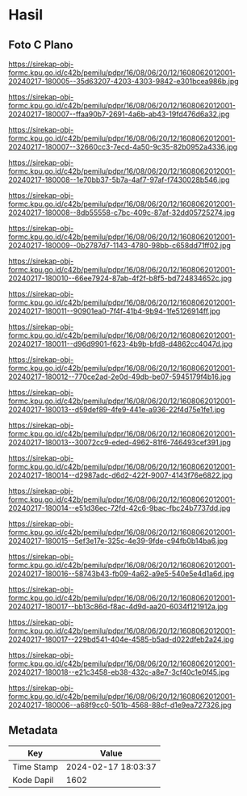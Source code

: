 # Hasil

## Foto C Plano

https://sirekap-obj-formc.kpu.go.id/c42b/pemilu/pdpr/16/08/06/20/12/1608062012001-20240217-180005--35d63207-4203-4303-9842-e301bcea986b.jpg

https://sirekap-obj-formc.kpu.go.id/c42b/pemilu/pdpr/16/08/06/20/12/1608062012001-20240217-180007--ffaa90b7-2691-4a6b-ab43-19fd476d6a32.jpg

https://sirekap-obj-formc.kpu.go.id/c42b/pemilu/pdpr/16/08/06/20/12/1608062012001-20240217-180007--32660cc3-7ecd-4a50-9c35-82b0952a4336.jpg

https://sirekap-obj-formc.kpu.go.id/c42b/pemilu/pdpr/16/08/06/20/12/1608062012001-20240217-180008--1e70bb37-5b7a-4af7-97af-f7430028b546.jpg

https://sirekap-obj-formc.kpu.go.id/c42b/pemilu/pdpr/16/08/06/20/12/1608062012001-20240217-180008--8db55558-c7bc-409c-87af-32dd05725274.jpg

https://sirekap-obj-formc.kpu.go.id/c42b/pemilu/pdpr/16/08/06/20/12/1608062012001-20240217-180009--0b2787d7-1143-4780-98bb-c658dd71ff02.jpg

https://sirekap-obj-formc.kpu.go.id/c42b/pemilu/pdpr/16/08/06/20/12/1608062012001-20240217-180010--66ee7924-87ab-4f2f-b8f5-bd724834652c.jpg

https://sirekap-obj-formc.kpu.go.id/c42b/pemilu/pdpr/16/08/06/20/12/1608062012001-20240217-180011--90901ea0-7f4f-41b4-9b94-1fe5126914ff.jpg

https://sirekap-obj-formc.kpu.go.id/c42b/pemilu/pdpr/16/08/06/20/12/1608062012001-20240217-180011--d96d9901-f623-4b9b-bfd8-d4862cc4047d.jpg

https://sirekap-obj-formc.kpu.go.id/c42b/pemilu/pdpr/16/08/06/20/12/1608062012001-20240217-180012--770ce2ad-2e0d-49db-be07-5945179f4b16.jpg

https://sirekap-obj-formc.kpu.go.id/c42b/pemilu/pdpr/16/08/06/20/12/1608062012001-20240217-180013--d59def89-4fe9-441e-a936-22f4d75e1fe1.jpg

https://sirekap-obj-formc.kpu.go.id/c42b/pemilu/pdpr/16/08/06/20/12/1608062012001-20240217-180013--30072cc9-eded-4962-81f6-746493cef391.jpg

https://sirekap-obj-formc.kpu.go.id/c42b/pemilu/pdpr/16/08/06/20/12/1608062012001-20240217-180014--d2987adc-d6d2-422f-9007-4143f76e6822.jpg

https://sirekap-obj-formc.kpu.go.id/c42b/pemilu/pdpr/16/08/06/20/12/1608062012001-20240217-180014--e51d36ec-72fd-42c6-9bac-fbc24b7737dd.jpg

https://sirekap-obj-formc.kpu.go.id/c42b/pemilu/pdpr/16/08/06/20/12/1608062012001-20240217-180015--5ef3e17e-325c-4e39-9fde-c94fb0b14ba6.jpg

https://sirekap-obj-formc.kpu.go.id/c42b/pemilu/pdpr/16/08/06/20/12/1608062012001-20240217-180016--58743b43-fb09-4a62-a9e5-540e5e4d1a6d.jpg

https://sirekap-obj-formc.kpu.go.id/c42b/pemilu/pdpr/16/08/06/20/12/1608062012001-20240217-180017--bb13c86d-f8ac-4d9d-aa20-6034f121912a.jpg

https://sirekap-obj-formc.kpu.go.id/c42b/pemilu/pdpr/16/08/06/20/12/1608062012001-20240217-180017--229bd541-404e-4585-b5ad-d022dfeb2a24.jpg

https://sirekap-obj-formc.kpu.go.id/c42b/pemilu/pdpr/16/08/06/20/12/1608062012001-20240217-180018--e21c3458-eb38-432c-a8e7-3cf40c1e0f45.jpg

https://sirekap-obj-formc.kpu.go.id/c42b/pemilu/pdpr/16/08/06/20/12/1608062012001-20240217-180006--a68f9cc0-501b-4568-88cf-d1e9ea727326.jpg


## Metadata

| Key        | Value               |
| ---------- | ------------------- |
| Time Stamp | 2024-02-17 18:03:37 |
| Kode Dapil | 1602                |




